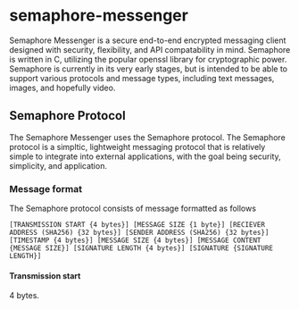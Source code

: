 # semaphore-messenger
Semaphore Messenger is a secure end-to-end encrypted messaging client designed with security, flexibility, and API compatability in mind. Semaphore is written in C, utilizing the popular openssl library
for cryptographic power. Semaphore is currently in its very early stages, but is intended to be able to support various protocols and message types, including text messages, images, and hopefully video.

## Semaphore Protocol

The Semaphore Messenger uses the Semaphore protocol. The Semaphore protocol is a simpltic, lightweight messaging protocol that is relatively simple to integrate into external applications, with the goal being security, simplicity, and application.

### Message format

The Semaphore protocol consists of message formatted as follows
```
[TRANSMISSION START {4 bytes}] [MESSAGE SIZE {1 byte}] [RECIEVER ADDRESS (SHA256) {32 bytes}] [SENDER ADDRESS (SHA256) {32 bytes}] [TIMESTAMP {4 bytes}] [MESSAGE SIZE {4 bytes}] [MESSAGE CONTENT {MESSAGE SIZE}] [SIGNATURE LENGTH {4 bytes}] [SIGNATURE {SIGNATURE LENGTH}]
```

#### Transmission start

4  bytes. 

